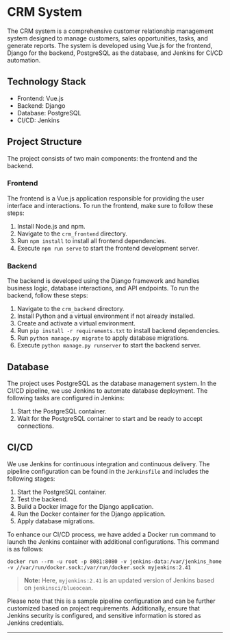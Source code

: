 # CRM System

The CRM system is a comprehensive customer relationship management system designed to manage customers, sales opportunities, tasks, and generate reports. The system is developed using Vue.js for the frontend, Django for the backend, PostgreSQL as the database, and Jenkins for CI/CD automation.

## Technology Stack

- Frontend: Vue.js
- Backend: Django
- Database: PostgreSQL
- CI/CD: Jenkins

## Project Structure

The project consists of two main components: the frontend and the backend.

### Frontend

The frontend is a Vue.js application responsible for providing the user interface and interactions. To run the frontend, make sure to follow these steps:

1. Install Node.js and npm.
2. Navigate to the `crm_frontend` directory.
3. Run `npm install` to install all frontend dependencies.
4. Execute `npm run serve` to start the frontend development server.

### Backend

The backend is developed using the Django framework and handles business logic, database interactions, and API endpoints. To run the backend, follow these steps:

1. Navigate to the `crm_backend` directory.
2. Install Python and a virtual environment if not already installed.
3. Create and activate a virtual environment.
4. Run `pip install -r requirements.txt` to install backend dependencies.
5. Run `python manage.py migrate` to apply database migrations.
6. Execute `python manage.py runserver` to start the backend server.

## Database

The project uses PostgreSQL as the database management system. In the CI/CD pipeline, we use Jenkins to automate database deployment. The following tasks are configured in Jenkins:

1. Start the PostgreSQL container.
2. Wait for the PostgreSQL container to start and be ready to accept connections.

## CI/CD

We use Jenkins for continuous integration and continuous delivery. The pipeline configuration can be found in the `Jenkinsfile` and includes the following stages:

1. Start the PostgreSQL container.
2. Test the backend.
3. Build a Docker image for the Django application.
4. Run the Docker container for the Django application.
5. Apply database migrations.

To enhance our CI/CD process, we have added a Docker run command to launch the Jenkins container with additional configurations. This command is as follows:

```shell
docker run --rm -u root -p 8081:8080 -v jenkins-data:/var/jenkins_home -v //var/run/docker.sock:/var/run/docker.sock myjenkins:2.41
```
> **Note:** Here, `myjenkins:2.41` is an updated version of Jenkins based on `jenkinsci/blueocean`.

Please note that this is a sample pipeline configuration and can be further customized based on project requirements. Additionally, ensure that Jenkins security is configured, and sensitive information is stored as Jenkins credentials.

---


